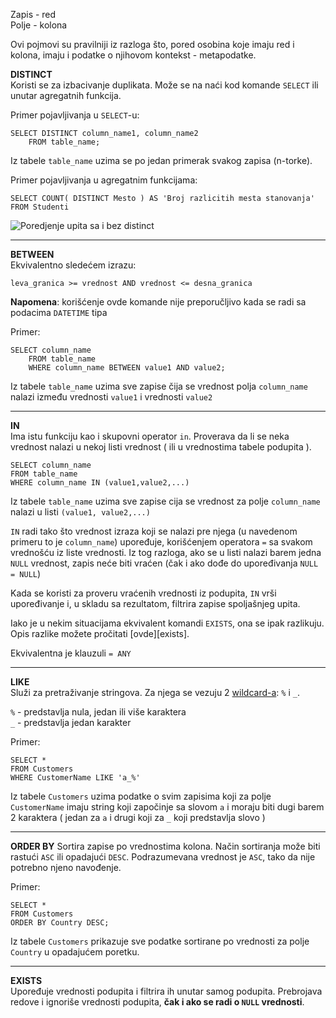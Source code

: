 Zapis - red  
Polje - kolona

Ovi pojmovi su pravilniji iz razloga što, pored osobina koje imaju red i kolona, imaju i podatke o njihovom kontekst - metapodatke. 

**DISTINCT**  
Koristi se za izbacivanje duplikata. Može se na naći kod komande `SELECT` ili unutar agregatnih funkcija.

Primer pojavljivanja u `SELECT`-u:
```
SELECT DISTINCT column_name1, column_name2
    FROM table_name;
```
Iz tabele `table_name` uzima se po jedan primerak svakog zapisa (n-torke).  

Primer pojavljivanja u agregatnim funkcijama:  
```
SELECT COUNT( DISTINCT Mesto ) AS 'Broj razlicitih mesta stanovanja'
FROM Studenti
```
![Poredjenje upita sa i bez distinct][distinct-agr]

***

**BETWEEN**  
Ekvivalentno sledećem izrazu:
```
leva_granica >= vrednost AND vrednost <= desna_granica
```
**Napomena**: korišćenje ovde komande nije preporučljivo kada se radi sa podacima `DATETIME` tipa

Primer:
```
SELECT column_name
	FROM table_name
	WHERE column_name BETWEEN value1 AND value2;
```
Iz tabele `table_name` uzima sve zapise čija se vrednost polja `column_name`
nalazi između vrednosti `value1` i vrednosti `value2`

***

**IN**  
Ima istu funkciju kao i skupovni operator `in`. Proverava da li se neka vrednost nalazi u nekoj listi vrednost ( ili u vrednostima tabele podupita ).

```
SELECT column_name
FROM table_name
WHERE column_name IN (value1,value2,...)
```
Iz tabele `table_name` uzima sve zapise cija se vrednost za polje `column_name` nalazi u listi `(value1, value2,...)`

`IN` radi tako što vrednost izraza koji se nalazi pre njega (u navedenom primeru to je `column_name`) upoređuje, korišćenjem operatora `=` sa svakom vrednošću iz liste vrednosti. Iz tog razloga, ako se u listi nalazi barem jedna `NULL` vrednost, zapis neće biti vraćen (čak i ako dođe do upoređivanja `NULL = NULL`)

Kada se koristi za proveru vraćenih vrednosti iz podupita, `IN` vrši upoređivanje i, u skladu sa rezultatom, filtrira zapise spoljašnjeg upita.

Iako je u nekim situacijama ekvivalent komandi `EXISTS`, ona se ipak razlikuju. Opis razlike možete pročitati [ovde][exists].

Ekvivalentna je klauzuli `= ANY`


[//]: # (Also be aware that NOT IN is not equivalent to NOT EXISTS when it comes to null. )

[see later]: https://sqlinthewild.co.za/index.php/2010/02/18/not-exists-vs-not-in/

***

**LIKE**  
Služi za pretraživanje stringova. Za njega se vezuju 2 [wildcard-a][wildcard]: `%` i `_`.

`%` - predstavlja nula, jedan ili više karaktera  
`_` - predstavlja jedan karakter


Primer:
```
SELECT *
FROM Customers
WHERE CustomerName LIKE 'a_%' 
```
Iz tabele `Customers` uzima podatke o svim zapisima koji za polje `CustomerName` imaju string koji započinje sa slovom `a` i moraju biti dugi barem 2 karaktera ( jedan za `a` i drugi koji za `_` koji predstavlja slovo )

***

**ORDER BY**
Sortira zapise po vrednostima kolona. Način sortiranja može biti rastući `ASC` ili opadajući `DESC`. Podrazumevana vrednost je `ASC`, tako da nije potrebno njeno navođenje.

Primer:
```
SELECT * 
FROM Customers
ORDER BY Country DESC;
```
Iz tabele `Customers` prikazuje sve podatke sortirane po vrednosti za polje `Country` u opadajućem poretku.


***

**EXISTS**  
Upoređuje vrednosti podupita i filtrira ih unutar samog podupita. Prebrojava redove i ignoriše vrednosti podupita, **čak i ako se radi o `NULL` vrednosti**.

[distinct]: 
[between]: 
[in]: 
[like]: 
[order by]: 
[exists]: 


[distinct-agr]: ./distinct-agr.png
[wildcard]: https://www.computerhope.com/jargon/w/wildcard.htm
